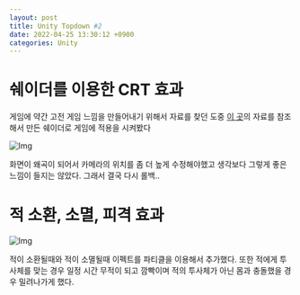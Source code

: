 ```yaml
---
layout: post
title: Unity Topdown #2
date: 2022-04-25 13:30:12 +0900
categories: Unity
---
```


# 쉐이더를 이용한 CRT 효과
게임에 약간 고전 게임 느낌을 만들어내기 위해서 자료를 찾던 도중 [이 곳](https://luka712.github.io/2018/07/21/CRT-effect-Shadertoy-Unity/)의 자료를 참조해서 만든 쉐이더로 게임에 적용을 시켜봤다

![Img](https://imgur.com/z2LMK2I.gif)

화면이 왜곡이 되어서 카메라의 위치를 좀 더 높게 수정해야했고 생각보다 그렇게 좋은 느낌이 들지는 않았다. 그래서 결국 다시 롤백..

# 적 소환, 소멸, 피격 효과

![Img](https://imgur.com/J6bj7o2.gif)

적이 소환될때와 적이 소멸될때 이펙트를 파티클을 이용해서 추가했다. 또한 적에게 투사체를 맞는 경우 일정 시간 무적이 되고 깜빡이며 적의 투사체가 아닌 몸과 충돌했을 경우 밀려나가게 했다.